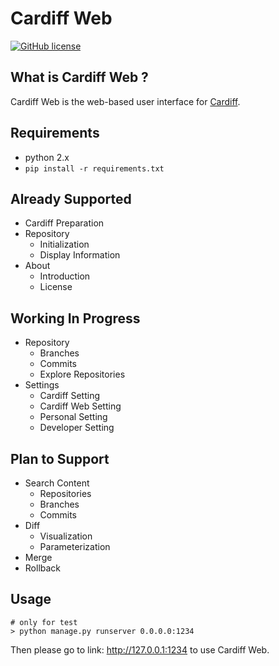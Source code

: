 # Cardiff Web

[![GitHub license](https://img.shields.io/badge/license-MIT-blue.svg)](https://raw.githubusercontent.com/peitaosu/Cardiff_Web/master/LICENSE)

## What is Cardiff Web ?

Cardiff Web is the web-based user interface for [Cardiff](https://github.com/peitaosu/Cardiff).


## Requirements
* python 2.x
* ```pip install -r requirements.txt```

## Already Supported
* Cardiff Preparation
* Repository
    - Initialization
    - Display Information
* About
    - Introduction
    - License

## Working In Progress
* Repository
    - Branches
    - Commits
    - Explore Repositories
* Settings
    - Cardiff Setting
    - Cardiff Web Setting
    - Personal Setting
    - Developer Setting

## Plan to Support
* Search Content
    - Repositories
    - Branches
    - Commits
* Diff
    - Visualization
    - Parameterization
* Merge
* Rollback

## Usage

```
# only for test
> python manage.py runserver 0.0.0.0:1234
```
Then please go to link: http://127.0.0.1:1234 to use Cardiff Web.
